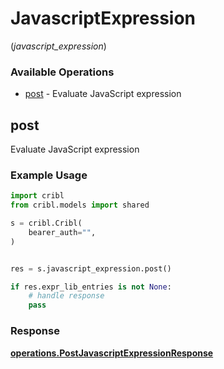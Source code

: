 # JavascriptExpression
(*javascript_expression*)

### Available Operations

* [post](#post) - Evaluate JavaScript expression

## post

Evaluate JavaScript expression

### Example Usage

```python
import cribl
from cribl.models import shared

s = cribl.Cribl(
    bearer_auth="",
)


res = s.javascript_expression.post()

if res.expr_lib_entries is not None:
    # handle response
    pass
```


### Response

**[operations.PostJavascriptExpressionResponse](../../models/operations/postjavascriptexpressionresponse.md)**

